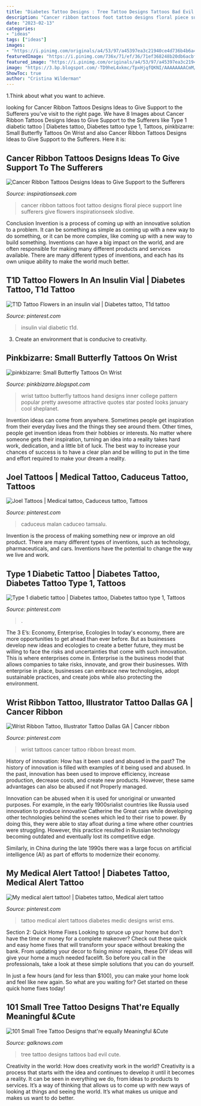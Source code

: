 ```yaml
---
title: "Diabetes Tattoo Designs : Tree Tattoo Designs Tattoos Bad Evil Cute"
description: "Cancer ribbon tattoos foot tattoo designs floral piece support line sufferers give flowers inspirationseek slodive"
date: "2023-02-13"
categories:
- "ideas"
tags: ["ideas"]
images:
- "https://i.pinimg.com/originals/a4/53/97/a45397ea3c21940ce4d736b4b6a4ad3d.jpg"
featuredImage: "https://i.pinimg.com/736x/71/ef/36/71ef368248b20db6acbf89cdff3cde82--medical-alert-tattoo-good-ideas.jpg"
featured_image: "https://i.pinimg.com/originals/a4/53/97/a45397ea3c21940ce4d736b4b6a4ad3d.jpg"
image: "https://3.bp.blogspot.com/-TD9heL4xkmc/TpxHjqfQKNI/AAAAAAAACmM/3FwngTaXI74/s1600/Butterfly-Tattoos-on-Wrist.jpg"
ShowToc: true
author: "Cristina Wilderman"
---
```



1.Think about what you want to achieve.

	

		
looking for Cancer Ribbon Tattoos Designs Ideas to Give Support to the Sufferers you've visit to the right page. We have 8 Images about Cancer Ribbon Tattoos Designs Ideas to Give Support to the Sufferers like Type 1 diabetic tattoo | Diabetes tattoo, Diabetes tattoo type 1, Tattoos, pinkbizarre: Small Butterfly Tattoos On Wrist and also Cancer Ribbon Tattoos Designs Ideas to Give Support to the Sufferers. Here it is:
		
    
## Cancer Ribbon Tattoos Designs Ideas To Give Support To The Sufferers

<img loading=lazy src="https://inspirationseek.com/wp-content/uploads/2014/07/Floral-Cancer-Ribbon-Tattoo-Design-on-Foot.jpg" onerror="this.onerror=null;this.src='https://tse2.mm.bing.net/th?id=OIP.-w_RoOMWMNZ8jc-JqAsm7gHaFj&amp;pid=15.1';" alt="Cancer Ribbon Tattoos Designs Ideas to Give Support to the Sufferers">

_Source: inspirationseek.com_

>cancer ribbon tattoos foot tattoo designs floral piece support line sufferers give flowers inspirationseek slodive. 

	

Conclusion
Invention is a process of coming up with an innovative solution to a problem. It can be something as simple as coming up with a new way to do something, or it can be more complex, like coming up with a new way to build something. Inventions can have a big impact on the world, and are often responsible for making many different products and services available. There are many different types of inventions, and each has its own unique ability to make the world much better.

    
## T1D Tattoo Flowers In An Insulin Vial | Diabetes Tattoo, T1d Tattoo

<img loading=lazy src="https://i.pinimg.com/originals/45/4e/c6/454ec6505f10b7eae803b73b160576b5.jpg" onerror="this.onerror=null;this.src='https://tse3.mm.bing.net/th?id=OIP.ApVwehL1tobvcTIYxhVpxQHaOV&amp;pid=15.1';" alt="T1D Tattoo Flowers in an insulin vial | Diabetes tattoo, T1d tattoo">

_Source: pinterest.com_

>insulin vial diabetic t1d. 

	

3. Create an environment that is conducive to creativity.

    
## Pinkbizarre: Small Butterfly Tattoos On Wrist

<img loading=lazy src="https://3.bp.blogspot.com/-TD9heL4xkmc/TpxHjqfQKNI/AAAAAAAACmM/3FwngTaXI74/s1600/Butterfly-Tattoos-on-Wrist.jpg" onerror="this.onerror=null;this.src='https://tse3.mm.bing.net/th?id=OIP.-Fh3DCbQOc1Qp_hfJgO1lwHaJ4&amp;pid=15.1';" alt="pinkbizarre: Small Butterfly Tattoos On Wrist">

_Source: pinkbizarre.blogspot.com_

>wrist tattoo butterfly tattoos hand designs inner college pattern popular pretty awesome attractive quotes star posted looks january cool sheplanet. 

	

Invention ideas can come from anywhere. Sometimes people get inspiration from their everyday lives and the things they see around them. Other times, people get invention ideas from their hobbies or interests. No matter where someone gets their inspiration, turning an idea into a reality takes hard work, dedication, and a little bit of luck. The best way to increase your chances of success is to have a clear plan and be willing to put in the time and effort required to make your dream a reality.

    
## Joel Tattoos | Medical Tattoo, Caduceus Tattoo, Tattoos

<img loading=lazy src="https://i.pinimg.com/736x/51/d8/fc/51d8fc1df4aeb19d1f6f4b2a62082b43--medical-tattoo-tattoo-dublin.jpg" onerror="this.onerror=null;this.src='https://tse1.mm.bing.net/th?id=OIP.wBSnTYSqeRuES_NSHtiDRgHaJW&amp;pid=15.1';" alt="Joel Tattoos | Medical tattoo, Caduceus tattoo, Tattoos">

_Source: pinterest.com_

>caduceus malan caduceo tamsalu. 

	

Invention is the process of making something new or improve an old product. There are many different types of inventions, such as technology, pharmaceuticals, and cars. Inventions have the potential to change the way we live and work.

    
## Type 1 Diabetic Tattoo | Diabetes Tattoo, Diabetes Tattoo Type 1, Tattoos

<img loading=lazy src="https://i.pinimg.com/originals/e8/1a/72/e81a72696532f136854d05739f05c288.jpg" onerror="this.onerror=null;this.src='https://tse3.mm.bing.net/th?id=OIP.3L45bJicCrjwFmQn3yhx3QHaJ4&amp;pid=15.1';" alt="Type 1 diabetic tattoo | Diabetes tattoo, Diabetes tattoo type 1, Tattoos">

_Source: pinterest.com_

>. 

	

The 3 E’s: Economy, Enterprise, Ecologies
In today's economy, there are more opportunities to get ahead than ever before. But as businesses develop new ideas and ecologies to create a better future, they must be willing to face the risks and uncertainties that come with such innovation. This is where enterprises come in. Enterprise is the business model that allows companies to take risks, innovate, and grow their businesses. With enterprise in place, businesses can embrace new technologies, adopt sustainable practices, and create jobs while also protecting the environment.

    
## Wrist Ribbon Tattoo, Illustrator Tattoo Dallas GA | Cancer Ribbon

<img loading=lazy src="https://i.pinimg.com/originals/a4/53/97/a45397ea3c21940ce4d736b4b6a4ad3d.jpg" onerror="this.onerror=null;this.src='https://tse3.mm.bing.net/th?id=OIP.eFds7n6Enfch-pNuGKMBmQHaE7&amp;pid=15.1';" alt="Wrist Ribbon Tattoo, Illustrator Tattoo Dallas GA | Cancer ribbon">

_Source: pinterest.com_

>wrist tattoos cancer tattoo ribbon breast mom. 

	

History of innovation: How has it been used and abused in the past?
The history of innovation is filled with examples of it being used and abused. In the past, innovation has been used to improve efficiency, increase production, decrease costs, and create new products. However, these same advantages can also be abused if not Properly managed.

Innovation can be abused when it is used for unoriginal or unwanted purposes. For example, in the early 1900srialist countries like Russia used innovation to produce innovative Catherine the Great cars while developing other technologies behind the scenes which led to their rise to power. By doing this, they were able to stay afloat during a time where other countries were struggling. However, this practice resulted in Russian technology becoming outdated and eventually lost its competitive edge. 

Similarly, in China during the late 1990s there was a large focus on artificial intelligence (AI) as part of efforts to modernize their economy.

    
## My Medical Alert Tattoo! | Diabetes Tattoo, Medical Alert Tattoo

<img loading=lazy src="https://i.pinimg.com/736x/71/ef/36/71ef368248b20db6acbf89cdff3cde82--medical-alert-tattoo-good-ideas.jpg" onerror="this.onerror=null;this.src='https://tse3.mm.bing.net/th?id=OIP.V_0LtYN16u98jgyPVFLFRAHaJ3&amp;pid=15.1';" alt="My medical alert tattoo! | Diabetes tattoo, Medical alert tattoo">

_Source: pinterest.com_

>tattoo medical alert tattoos diabetes medic designs wrist ems. 

	

Section 2: Quick Home Fixes
Looking to spruce up your home but don't have the time or money for a complete makeover? Check out these quick and easy home fixes that will transform your space without breaking the bank.
From updating your decor to fixing minor repairs, these DIY ideas will give your home a much needed facelift. So before you call in the professionals, take a look at these simple solutions that you can do yourself.

In just a few hours (and for less than $100), you can make your home look and feel like new again. So what are you waiting for? Get started on these quick home fixes today!

    
## 101 Small Tree Tattoo Designs That&#039;re Equally Meaningful &amp;Cute

<img loading=lazy src="http://www.galknows.com/wp-content/uploads/2016/07/small-tree-tattoo-designs0011.jpg" onerror="this.onerror=null;this.src='https://tse2.mm.bing.net/th?id=OIP.PDhouYeu8ubl4SVYpVHtGQHaJ4&amp;pid=15.1';" alt="101 Small Tree Tattoo Designs that&#039;re equally Meaningful &amp;Cute">

_Source: galknows.com_

>tree tattoo designs tattoos bad evil cute. 

	

Creativity in the world: How does creativity work in the world?
Creativity is a process that starts with the idea and continues to develop it until it becomes a reality. It can be seen in everything we do, from ideas to products to services. It’s a way of thinking that allows us to come up with new ways of looking at things and seeing the world. It’s what makes us unique and makes us want to do better.

